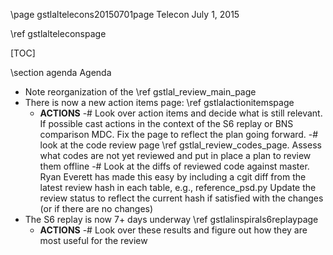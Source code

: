 \page gstlaltelecons20150701page Telecon July 1, 2015

\ref gstlalteleconspage 

[TOC]

\section agenda Agenda

- Note reorganization of the \ref gstlal_review_main_page
- There is now a new action items page: \ref gstlalactionitemspage
	- <b>ACTIONS</b>
		-# Look over action items and decide what is still relevant.  If possible cast actions in the context of the S6 replay or BNS comparison MDC.  Fix the page to reflect the plan going forward.
		-# look at the code review page \ref gstlal_review_codes_page.  Assess what codes are not yet reviewed and put in place a plan to review them offline
		-# Look at the diffs of reviewed code against master.  Ryan Everett has made this easy by including a cgit diff from the latest review hash in each table, e.g., reference_psd.py Update the review status to reflect the current hash if satisfied with the changes (or if there are no changes)
- The S6 replay is now 7+ days underway \ref gstlalinspirals6replaypage
	- <b>ACTIONS</b>
		-# Look over these results and figure out how they are most useful for the review
